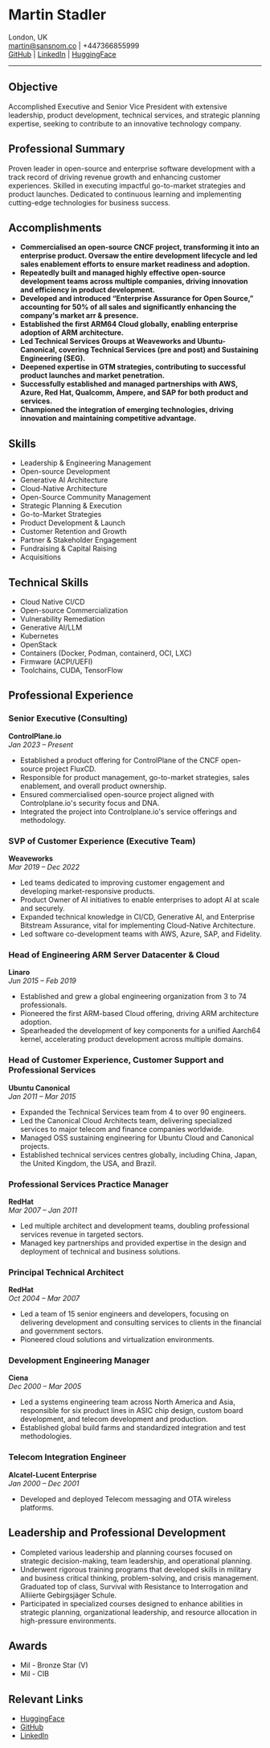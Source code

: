 # Martin Stadler

London, UK  
martin@sansnom.co | +447366855999  
[GitHub](https://github.com/mestadler) | [LinkedIn](https://linkedin.com/in/martinestadler) | [HuggingFace](https://huggingface.co/martinst68)  

---

## Objective

Accomplished Executive and Senior Vice President with extensive leadership, product development, technical services, and strategic planning expertise, seeking to contribute to an innovative technology company.

## Professional Summary

Proven leader in open-source and enterprise software development with a track record of driving revenue growth and enhancing customer experiences. Skilled in executing impactful go-to-market strategies and product launches. Dedicated to continuous learning and implementing cutting-edge technologies for business success.

## Accomplishments

- **Commercialised an open-source CNCF project, transforming it into an enterprise product. Oversaw the entire development lifecycle and led sales enablement efforts to ensure market readiness and adoption.**
- **Repeatedly built and managed highly effective open-source development teams across multiple companies, driving innovation and efficiency in product development.**
- **Developed and introduced “Enterprise Assurance for Open Source,” accounting for 50% of all sales and significantly enhancing the company's market arr & presence.**
- **Established the first ARM64 Cloud globally, enabling enterprise adoption of ARM architecture.**
- **Led Technical Services Groups at Weaveworks and Ubuntu-Canonical, covering Technical Services (pre and post) and Sustaining Engineering (SEG).**
- **Deepened expertise in GTM strategies, contributing to successful product launches and market penetration.**
- **Successfully established and managed partnerships with AWS, Azure, Red Hat, Qualcomm, Ampere, and SAP for both product and services.**
- **Championed the integration of emerging technologies, driving innovation and maintaining competitive advantage.**

## Skills

- Leadership & Engineering Management
- Open-source Development
- Generative AI Architecture
- Cloud-Native Architecture
- Open-Source Community Management
- Strategic Planning & Execution
- Go-to-Market Strategies
- Product Development & Launch
- Customer Retention and Growth
- Partner & Stakeholder Engagement
- Fundraising & Capital Raising
- Acquisitions

## Technical Skills

- Cloud Native CI/CD
- Open-source Commercialization
- Vulnerability Remediation
- Generative AI/LLM
- Kubernetes
- OpenStack
- Containers (Docker, Podman, containerd, OCI, LXC)
- Firmware (ACPI/UEFI)
- Toolchains, CUDA, TensorFlow

## Professional Experience

### Senior Executive (Consulting)
**ControlPlane.io**  
*Jan 2023 – Present*

- Established a product offering for ControlPlane of the CNCF open-source project FluxCD.
- Responsible for product management, go-to-market strategies, sales enablement, and overall product ownership.
- Ensured commercialised open-source project aligned with Controlplane.io's security focus and DNA.
- Integrated the project into Controlplane.io's service offerings and methodology.

### SVP of Customer Experience (Executive Team)
**Weaveworks**  
*Mar 2019 – Dec 2022*

- Led teams dedicated to improving customer engagement and developing market-responsive products.
- Product Owner of AI initiatives to enable enterprises to adopt AI at scale and securely.
- Expanded technical knowledge in CI/CD, Generative AI, and Enterprise Bitstream Assurance, vital for implementing Cloud-Native Architecture.
- Led software co-development teams with AWS, Azure, SAP, and Fidelity.

### Head of Engineering ARM Server Datacenter & Cloud
**Linaro**  
*Jun 2015 – Feb 2019*

- Established and grew a global engineering organization from 3 to 74 professionals.
- Pioneered the first ARM-based Cloud offering, driving ARM architecture adoption.
- Spearheaded the development of key components for a unified Aarch64 kernel, accelerating product development across multiple domains.

### Head of Customer Experience, Customer Support and Professional Services
**Ubuntu Canonical**  
*Jan 2011 – Mar 2015*

- Expanded the Technical Services team from 4 to over 90 engineers.
- Led the Canonical Cloud Architects team, delivering specialized services to major telecom and finance companies worldwide.
- Managed OSS sustaining engineering for Ubuntu Cloud and Canonical projects.
- Established technical services centres globally, including China, Japan, the United Kingdom, the USA, and Brazil.

### Professional Services Practice Manager
**RedHat**  
*Mar 2007 – Jan 2011*

- Led multiple architect and development teams, doubling professional services revenue in targeted sectors.
- Managed key partnerships and provided expertise in the design and deployment of technical and business solutions.

### Principal Technical Architect
**RedHat**  
*Oct 2004 – Mar 2007*

- Led a team of 15 senior engineers and developers, focusing on delivering development and consulting services to clients in the financial and government sectors.
- Pioneered cloud solutions and virtualization environments.

### Development Engineering Manager
**Ciena**  
*Dec 2000 – Mar 2005*

- Led a systems engineering team across North America and Asia, responsible for six product lines in ASIC chip design, custom board development, and telecom development and production.
- Established global build farms and standardized integration and test methodologies.

### Telecom Integration Engineer
**Alcatel-Lucent Enterprise**  
*Jan 2000 – Dec 2001*

- Developed and deployed Telecom messaging and OTA wireless platforms.

## Leadership and Professional Development

- Completed various leadership and planning courses focused on strategic decision-making, team leadership, and operational planning.
- Underwent rigorous training programs that developed skills in military and business critical thinking, problem-solving, and crisis management. Graduated top of class, Survival with Resistance to Interrogation and Alliierte Gebirgsjäger Schule.
- Participated in specialized courses designed to enhance abilities in strategic planning, organizational leadership, and resource allocation in high-pressure environments.

## Awards

- Mil - Bronze Star (V)
- Mil - CIB

## Relevant Links

- [HuggingFace](https://huggingface.co/martinst68)
- [GitHub](https://github.com/mestadler)
- [LinkedIn](https://linkedin.com/in/martinestadler)

